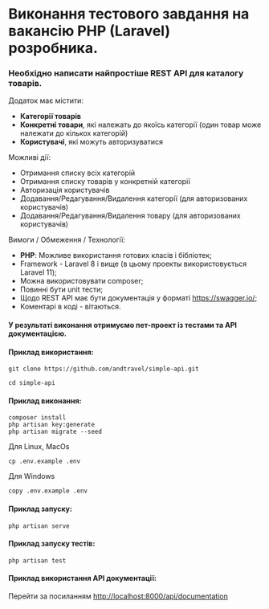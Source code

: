 # Виконання тестового завдання на вакансію PHP (Laravel) розробника.

### Необхідно написати найпростіше REST API для каталогу товарів.

Додаток має містити:

- **Категорії товарів**<br>
- **Конкретні товари**, які належать до якоїсь категорії (один товар може належати до кількох категорій)
- **Користувачі**, які можуть авторизуватися

Можливі дії:

- Отримання списку всіх категорій
- Отримання списку товарів у конкретній категорії
- Авторизація користувачів
- Додавання/Редагування/Видалення категорії (для авторизованих користувачів)
- Додавання/Редагування/Видалення товару (для авторизованих користувачів)


Вимоги / Обмеження / Технології:

- **PHP**:
Можливе використання готових класів і бібліотек;
- Framework - Laravel 8 і вище (в цьому проекты використовується Laravel 11);
- Можна використовувати composer;
- Повинні бути unit тести;
- Щодо REST API має бути документація у форматі https://swagger.io/;
- Коментарі в коді - вітаються.

#### У результаті виконання отримуємо пет-проект із тестами та API документацією.

#### Приклад використання:
```shell
git clone https://github.com/andtravel/simple-api.git

cd simple-api
```

#### Приклад виконання:
```shell
composer install
php artisan key:generate
php artisan migrate --seed
```
Для Linux, MacOs
```shell
cp .env.example .env
```
Для Windows
```shell
copy .env.example .env
```

#### Приклад запуску:
```shell
php artisan serve
```

#### Приклад запуску тестів:
```shell
php artisan test
```

#### Приклад використання API документації:

Перейти за посиланням [http://localhost:8000/api/documentation](http://localhost:8000/api/documentation)
